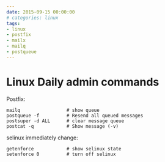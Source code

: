 ```yaml
--- 
date: 2015-09-15 00:00:00
# categories: linux
tags: 
- linux
- postfix
- mailx
- mailq
- postqueue
---
```

 # Linux Daily admin commands</h2>

Postfix:

    mailq                 # show queue
    postqueue -f          # Resend all queued messages
    postsuper -d ALL      # clear message queue
    postcat -q            # Show message (-v)

selinux immediately change:

    getenforce            # show selinux state
    setenforce 0          # turn off selinux